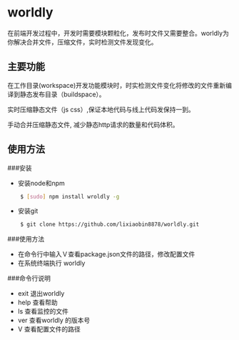 worldly
=======

在前端开发过程中，开发时需要模块颗粒化，发布时文件又需要整合。worldly为你解决合并文件，压缩文件，实时检测文件发现变化。


主要功能
-------

在工作目录(workspace)开发功能模块时，时实检测文件变化将修改的文件重新编译到静态发布目录（buildspace）。

实时压缩静态文件（js css）,保证本地代码与线上代码发保持一到。

手动合并压缩静态文件, 减少静态http请求的数量和代码体积。


使用方法
--------

###安装
* 安装node和npm
``` bash
	$ [sudo] npm install wroldly -g
```
* 安装git 
``` bash
	$ git clone https://github.com/lixiaobin8878/worldly.git 
```
###使用方法
* 在命令行中输入Ｖ查看package.json文件的路径，修改配置文件
* 在系统终端执行 worldly

###命令行说明
* exit  退出worldly
* help  查看帮助
* ls    查看监控的文件
* ver   查看worldly 的版本号
* V     查看配置文件的路径





